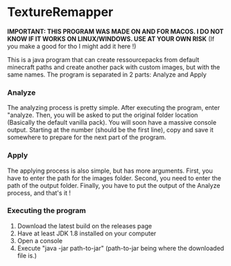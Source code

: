 # TextureRemapper

**IMPORTANT: THIS PROGRAM WAS MADE ON AND FOR MACOS. I DO NOT KNOW IF IT WORKS ON LINUX/WINDOWS. USE AT YOUR OWN RISK** (If you make a good for tho I might add it here !)

This is a java program that can create ressourcepacks from default minecraft paths and create another pack with custom images, but with the same names.
The program is separated in 2 parts: Analyze and Apply

### Analyze
The analyzing process is pretty simple. After executing the program, enter "analyze. Then, you will be asked to put the original folder location (Basically the default vanilla pack). You will soon have a massive console output. Starting at the number (should be the first line), copy and save it somewhere to prepare for the next part of the program.

### Apply
The applying process is also simple, but has more arguments. First, you have to enter the path for the images folder. Second, you need to enter the path of the output folder. Finally, you have to put the output of the Analyze process, and that's it !


### Executing the program
1. Download the latest build on the releases page
2. Have at least JDK 1.8 installed on your computer
3. Open a console
4. Execute "java -jar path-to-jar" (path-to-jar being where the downloaded file is.)
